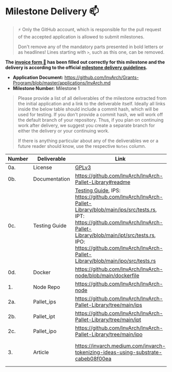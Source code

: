 # Milestone Delivery :mailbox:

> ⚡ Only the GitHub account, which is responsible for the pull request of the accepted application is allowed to submit milestones. 
> 
> Don't remove any of the mandatory parts presented in bold letters or as headlines! Lines starting with `>`, such as this one, can be removed.

**The [invoice form :pencil:](https://docs.google.com/forms/d/e/1FAIpQLSfmNYaoCgrxyhzgoKQ0ynQvnNRoTmgApz9NrMp-hd8mhIiO0A/viewform) has been filled out correctly for this milestone and the delivery is according to the official [milestone delivery guidelines](https://github.com/w3f/Grants-Program/blob/master/docs/milestone-deliverables-guidelines.md).**  

* **Application Document:** https://github.com/InvArch/Grants-Program/blob/master/applications/InvArch.md
* **Milestone Number:** Milestone 1

> Please provide a list of all deliverables of the milestone extracted from the initial application and a link to the deliverable itself. Ideally all links inside the below table should include a commit hash, which will be used for testing. If you don't provide a commit hash, we will work off the default branch of your repository. Thus, if you plan on continuing work after delivery, we suggest you create a separate branch for either the delivery or your continuing work. 
> 
> If there is anything particular about any of the deliverables we or a future reader should know, use the respective `Notes` column.

| Number | Deliverable | Link | Notes |
| ------------- | ------------- | ------------- |------------- |
| 0a. | License | [GPLv3](https://github.com/InvArch/InvArch-Pallet-Library/blob/main/LICENSE) | |
| 0b. | Documentation | https://github.com/InvArch/InvArch-Pallet-Library#readme | |
| 0c. | Testing Guide | [Testing Guide](https://github.com/InvArch/InvArch-node/edit/main/README.md), IPS: https://github.com/InvArch/InvArch-Pallet-Library/blob/main/ips/src/tests.rs, IPT: https://github.com/InvArch/InvArch-Pallet-Library/blob/main/ipt/src/tests.rs, IPO: https://github.com/InvArch/InvArch-Pallet-Library/blob/main/ipo/src/tests.rs| Found under "Testing" of README, as well as in attached Article. |
| 0d. | Docker | https://github.com/InvArch/InvArch-node/blob/main/dockerfile | |
| 1. | Node Repo | https://github.com/InvArch/InvArch-node | |
| 2a. | Pallet_ips | https://github.com/InvArch/InvArch-Pallet-Library/tree/main/ips | |
| 2b. | Pallet_ipt | https://github.com/InvArch/InvArch-Pallet-Library/tree/main/ipt | |
| 2c. | Pallet_ipo | https://github.com/InvArch/InvArch-Pallet-Library/tree/main/ipo | |
| 3. | Article | https://invarch.medium.com/invarch-tokenizing-ideas-using-substrate-cabeb08f00ea | Videos included in Article :) |
